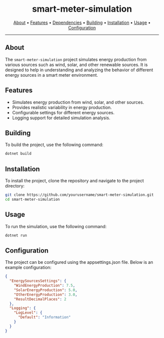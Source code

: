 <h1 align="center">smart-meter-simulation</h1>

<p align="center">
  <a href="#about">About</a> •
  <a href="#features">Features</a> •
  <a href="#dependencies">Dependencies</a> •
  <a href="#building">Building</a> •
  <a href="#installation">Installation</a> •
  <a href="#usage">Usage</a> •
  <a href="#configuration">Configuration</a>
</p>

---

## About

The `smart-meter-simulation` project simulates energy production from various sources such as wind, solar, and other renewable sources. It is designed to help in understanding and analyzing the behavior of different energy sources in a smart meter environment.

## Features

- Simulates energy production from wind, solar, and other sources.
- Provides realistic variability in energy production.
- Configurable settings for different energy sources.
- Logging support for detailed simulation analysis.

## Building

To build the project, use the following command:

```bash
dotnet build
```

## Installation

To install the project, clone the repository and navigate to the project directory:
```bash
git clone https://github.com/yourusername/smart-meter-simulation.git
cd smart-meter-simulation
```

## Usage

To run the simulation, use the following command:
```bash
dotnet run
```

## Configuration

The project can be configured using the appsettings.json file. Below is an example configuration:
```JSON
{
  "EnergySourcesSettings": {
    "WindEnergyProduction": 7.5,
    "SolarEnergyProduction": 5.0,
    "OtherEnergyProduction": 3.0,
    "ResultDecimalPlaces": 2
  },
  "Logging": {
    "LogLevel": {
      "Default": "Information"
    }
  }
}
```

